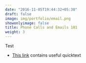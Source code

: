 ```yaml
---
date: "2016-11-05T19:44:32+05:30"
draft: false
image: img/portfolio/email.png
showonlyimage: false
title: Phone Calls and Emails 101 
weight: 3
---
```

  
Test
<!--more-->

* [This link](https://docs.google.com/spreadsheets/d/e/2PACX-1vSU9L2MMjwn1wzY1FpxgNG-mKjJdrzOV079QI8jLOzV5b-2AiKOJWEoLPuh_4-Mido_e154-STytFmL/pubhtml) contains useful quicktext 
  